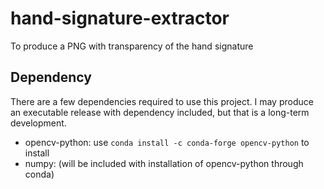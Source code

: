 # hand-signature-extractor
To produce a PNG with transparency of the hand signature

## Dependency
There are a few dependencies required to use this project. I may produce an executable release with dependency included, but that is a long-term development.

- opencv-python: use `conda install -c conda-forge opencv-python` to install
- numpy: (will be included with installation of opencv-python through conda)
